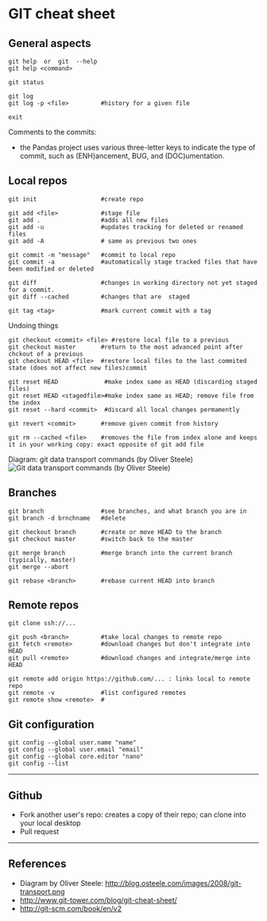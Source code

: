 GIT cheat sheet
===


General aspects
-----------------
```
git help  or  git  --help
git help <command>

git status

git log
git log -p <file>         #history for a given file

exit

```
Comments to the commits:
- the Pandas project uses various three-letter keys to indicate the type of commit, such as (ENH)ancement, BUG, and (DOC)umentation.


Local repos
-----------
```
git init                  #create repo

git add <file>            #stage file
git add .                 #adds all new files
git add -u                #updates tracking for deleted or renamed files
git add -A                # same as previous two ones

git commit -m "message"   #commit to local repo
git commit -a             #automatically stage tracked files that have been modified or deleted

git diff                  #changes in working directory not yet staged for a commit.
git diff --cached         #changes that are  staged

git tag <tag>             #mark current commit with a tag

```

Undoing things
```
git checkout <commit> <file> #restore local file to a previous 
git checkout master       #return to the most advanced point after chckout of a previous
git checkout HEAD <file>  #restore local files to the last commited state (does not affect new files)commit

git reset HEAD             #make index same as HEAD (discarding staged files)
git reset HEAD <stagedfile>#make index same as HEAD; remove file from the index
git reset --hard <commit>  #discard all local changes permamently

git revert <commit>       #remove given commit from history

git rm --cached <file>    #removes the file from index alone and keeps it in your working copy: exact opposite of git add file

```

Diagram: git data transport commands (by Oliver Steele)
![Git data transport commands (by Oliver Steele)](http://blog.osteele.com/images/2008/git-transport.png)


Branches
--------
```
git branch                #see branches, and what branch you are in
git branch -d brnchname   #delete

git checkout branch       #create or move HEAD to the branch
git checkout master       #switch back to the master

git merge branch          #merge branch into the current branch (typically, master)
git merge --abort

git rebase <branch>       #rebase current HEAD into branch
```


Remote repos
------------

```
git clone ssh://...

git push <branch>         #take local changes to remote repo
git fetch <remote>        #download changes but don't integrate into HEAD
git pull <remote>         #download changes and integrate/merge into HEAD

git remote add origin https://github.com/... : links local to remote repo
git remote -v             #list configured remotes
git remote show <remote>  #
```


Git configuration
-----------------

```
git config --global user.name "name"
git config --global user.email "email"
git config --global core.editor "nano"
git config --list

```

---


Github
------

 - Fork another user's repo: creates a copy of their repo; can clone into your local desktop
 - Pull request


---

References
-----------
 - Diagram by Oliver Steele: http://blog.osteele.com/images/2008/git-transport.png
 - http://www.git-tower.com/blog/git-cheat-sheet/
 - http://git-scm.com/book/en/v2
